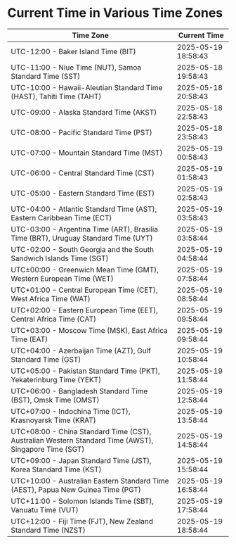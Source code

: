 # Current Time in Various Time Zones

| Time Zone | Current Time |
|-----------|--------------|
| UTC-12:00 - Baker Island Time (BIT) | 2025-05-19 18:58:43 |
| UTC-11:00 - Niue Time (NUT), Samoa Standard Time (SST) | 2025-05-18 19:58:43 |
| UTC-10:00 - Hawaii-Aleutian Standard Time (HAST), Tahiti Time (TAHT) | 2025-05-18 20:58:43 |
| UTC-09:00 - Alaska Standard Time (AKST) | 2025-05-18 22:58:43 |
| UTC-08:00 - Pacific Standard Time (PST) | 2025-05-18 23:58:43 |
| UTC-07:00 - Mountain Standard Time (MST) | 2025-05-19 00:58:43 |
| UTC-06:00 - Central Standard Time (CST) | 2025-05-19 01:58:43 |
| UTC-05:00 - Eastern Standard Time (EST) | 2025-05-19 02:58:43 |
| UTC-04:00 - Atlantic Standard Time (AST), Eastern Caribbean Time (ECT) | 2025-05-19 03:58:43 |
| UTC-03:00 - Argentina Time (ART), Brasília Time (BRT), Uruguay Standard Time (UYT) | 2025-05-19 03:58:44 |
| UTC-02:00 - South Georgia and the South Sandwich Islands Time (SGT) | 2025-05-19 04:58:44 |
| UTC±00:00 - Greenwich Mean Time (GMT), Western European Time (WET) | 2025-05-19 07:58:44 |
| UTC+01:00 - Central European Time (CET), West Africa Time (WAT) | 2025-05-19 08:58:44 |
| UTC+02:00 - Eastern European Time (EET), Central Africa Time (CAT) | 2025-05-19 09:58:44 |
| UTC+03:00 - Moscow Time (MSK), East Africa Time (EAT) | 2025-05-19 09:58:44 |
| UTC+04:00 - Azerbaijan Time (AZT), Gulf Standard Time (GST) | 2025-05-19 10:58:44 |
| UTC+05:00 - Pakistan Standard Time (PKT), Yekaterinburg Time (YEKT) | 2025-05-19 11:58:44 |
| UTC+06:00 - Bangladesh Standard Time (BST), Omsk Time (OMST) | 2025-05-19 12:58:44 |
| UTC+07:00 - Indochina Time (ICT), Krasnoyarsk Time (KRAT) | 2025-05-19 13:58:44 |
| UTC+08:00 - China Standard Time (CST), Australian Western Standard Time (AWST), Singapore Time (SGT) | 2025-05-19 14:58:44 |
| UTC+09:00 - Japan Standard Time (JST), Korea Standard Time (KST) | 2025-05-19 15:58:44 |
| UTC+10:00 - Australian Eastern Standard Time (AEST), Papua New Guinea Time (PGT) | 2025-05-19 16:58:44 |
| UTC+11:00 - Solomon Islands Time (SBT), Vanuatu Time (VUT) | 2025-05-19 17:58:44 |
| UTC+12:00 - Fiji Time (FJT), New Zealand Standard Time (NZST) | 2025-05-19 18:58:44 |
